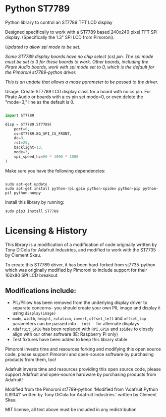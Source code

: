 # Python ST7789


Python library to control an ST7789 TFT LCD display

Designed specifically to work with a ST7789 based 240x240 pixel TFT SPI display. (Specifically the 1.3" SPI LCD from Pimoroni).

*Updated to allow spi mode to be set.*

*Some ST7789 display boards have no chip select (cs) pin. The spi mode must be set to 3 for these boards to work.*
*Other boards, including the Pirate Audio boards, work with spi mode set to 0, which is the default for the Pimoroni st7789-python driver.*

*This is an update that allows a mode parameter to be passed to the driver.*

Usage: Create ST7789 LCD display class for a board with no cs pin. For Pirate Audio or boards with a cs pin set mode=0, 
or even delete the "mode=3," line as the default is 0.

```python

import ST7789

disp = ST7789.ST7789(
    port=0,
    cs=ST7789.BG_SPI_CS_FRONT,  
    dc=9,
    rst=25,
    backlight=13,
    mode=3,
    spi_speed_hz=80 * 1000 * 1000
)   

```

Make sure you have the following dependencies:

```

sudo apt-get update
sudo apt-get install python-rpi.gpio python-spidev python-pip python-pil python-numpy
```
Install this library by running:

```
sudo pip3 install ST7789
```

# Licensing & History

This library is a modification of a modification of code originally written by Tony DiCola for Adafruit Industries, and modified to work with the ST7735 by Clement Skau.

To create this ST7789 driver, it has been hard-forked from st7735-python which was originally modified by Pimoroni to include support for their 160x80 SPI LCD breakout.

## Modifications include:

* PIL/Pillow has been removed from the underlying display driver to separate concerns- you should create your own PIL image and display it using `display(image)`
* `mode`, `width`, `height`, `rotation`, `invert`, `offset_left` and `offset_top` parameters can be passed into `__init__` for alternate displays
* `Adafruit_GPIO` has been replaced with `RPi.GPIO` and `spidev` to closely align with our other software (IE: Raspberry Pi only)
* Test fixtures have been added to keep this library stable

Pimoroni invests time and resources forking and modifying this open source code, please support Pimoroni and open-source software by purchasing products from them, too!

Adafruit invests time and resources providing this open source code, please support Adafruit and open-source hardware by purchasing products from Adafruit!

Modified from the Pimoroni st7789-python 'Modified from 'Adafruit Python ILI9341' written by Tony DiCola for Adafruit Industries.' written by Clement Skau.

MIT license, all text above must be included in any redistribution
